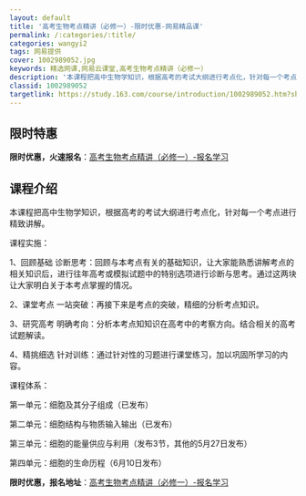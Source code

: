 ```yaml
---
layout: default
title: '高考生物考点精讲（必修一）-限时优惠-网易精品课'
permalink: /:categories/:title/
categories: wangyi2
tags: 网易提供
cover: 1002989052.jpg
keywords: 精选网课,网易云课堂,高考生物考点精讲（必修一）
description: '本课程把高中生物学知识，根据高考的考试大纲进行考点化，针对每一个考点进行精致讲解。课程实施：1、回顾基础诊断思考：回顾与'
classid: 1002989052
targetlink: https://study.163.com/course/introduction/1002989052.htm?share=1&shareId=1025206652&utm_campaign=share&utm_medium=iphoneShare&utm_source=&utm_u=1025206652
---
```


## 限时特惠

**限时优惠，火速报名**：[高考生物考点精讲（必修一）-报名学习](https://study.163.com/course/introduction/1002989052.htm?share=1&shareId=1025206652&utm_campaign=share&utm_medium=iphoneShare&utm_source=&utm_u=1025206652)

## 课程介绍

本课程把高中生物学知识，根据高考的考试大纲进行考点化，针对每一个考点进行精致讲解。

课程实施：

1、回顾基础  诊断思考：回顾与本考点有关的基础知识，让大家能熟悉讲解考点的相关知识后，进行往年高考或模拟试题中的特别选项进行诊断与思考。通过这两块让大家明白关于本考点掌握的情况。

2、课堂考点 一站突破：再接下来是考点的突破，精细的分析考点知识。

3、研究高考 明确考向：分析本考点知知识在高考中的考察方向。结合相关的高考试题解读。

4、精挑细选 针对训练：通过针对性的习题进行课堂练习，加以巩固所学习的内容。

课程体系：

第一单元：细胞及其分子组成（已发布）

第二单元：细胞结构与物质输入输出（已发布）

第三单元：细胞的能量供应与利用（发布3节，其他的5月27日发布）

第四单元：细胞的生命历程（6月10日发布）

**限时优惠，报名地址**：[高考生物考点精讲（必修一）-报名学习](https://study.163.com/course/introduction/1002989052.htm?share=1&shareId=1025206652&utm_campaign=share&utm_medium=iphoneShare&utm_source=&utm_u=1025206652)

